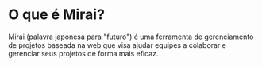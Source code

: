 # O que é Mirai?

Mirai (palavra japonesa para "futuro") é uma ferramenta de gerenciamento de projetos baseada na web que visa ajudar equipes a colaborar e gerenciar seus projetos de forma mais eficaz.
